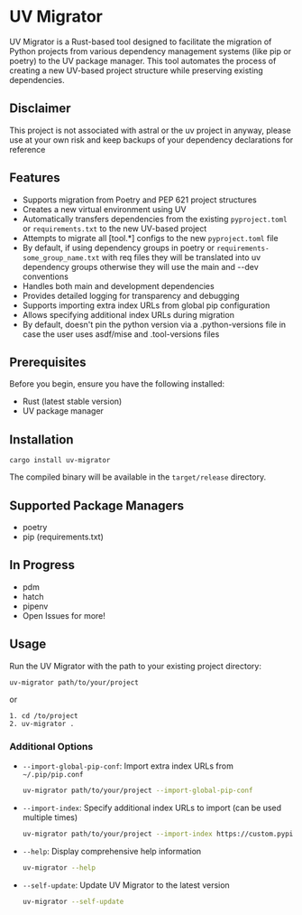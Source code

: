 # UV Migrator

UV Migrator is a Rust-based tool designed to facilitate the migration of Python projects from various dependency
management systems (like pip or poetry) to the UV package manager. This tool automates the process of creating a new
UV-based project structure while preserving existing dependencies.

## Disclaimer

This project is not associated with astral or the uv project in anyway, please use at your own risk and keep backups of
your dependency declarations for reference

## Features

- Supports migration from Poetry and PEP 621 project structures
- Creates a new virtual environment using UV
- Automatically transfers dependencies from the existing `pyproject.toml` or `requirements.txt` to the new UV-based
  project
- Attempts to migrate all [tool.*] configs to the new `pyproject.toml` file
- By default, if using dependency groups in poetry or `requirements-some_group_name.txt` with req files they will be
  translated into uv dependency groups otherwise they will use the main and --dev conventions
- Handles both main and development dependencies
- Provides detailed logging for transparency and debugging
- Supports importing extra index URLs from global pip configuration
- Allows specifying additional index URLs during migration
- By default, doesn't pin the python version via a .python-versions file in case the user uses asdf/mise and
  .tool-versions files

## Prerequisites

Before you begin, ensure you have the following installed:

- Rust (latest stable version)
- UV package manager

## Installation

```
cargo install uv-migrator
```

The compiled binary will be available in the `target/release` directory.

## Supported Package Managers

* poetry
* pip (requirements.txt)

## In Progress

* pdm
* hatch
* pipenv
* Open Issues for more!

## Usage

Run the UV Migrator with the path to your existing project directory:

```
uv-migrator path/to/your/project
```

or

```
1. cd /to/project
2. uv-migrator .
```

### Additional Options

- `--import-global-pip-conf`: Import extra index URLs from `~/.pip/pip.conf`
  ```bash
  uv-migrator path/to/your/project --import-global-pip-conf
  ```

- `--import-index`: Specify additional index URLs to import (can be used multiple times)
  ```bash
  uv-migrator path/to/your/project --import-index https://custom.pypi.org/simple/
  ```

- `--help`: Display comprehensive help information
  ```bash
  uv-migrator --help
  ```

- `--self-update`: Update UV Migrator to the latest version
  ```bash
  uv-migrator --self-update
  ```